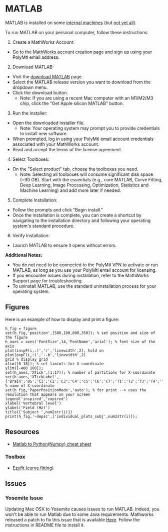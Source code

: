 # MATLAB

MATLAB is installed on some [internal machines](/computing-resources/neuropoly/README.md) (but [not yet all](https://github.com/neuropoly/computers/issues/326)). 

To run MATLAB on your personal computer, follow these instructions:

1. Create a MathWorks Account:
  * Go to the [MathWorks account](https://www.mathworks.com/mwaccount/account/create) creation page and sign up using your PolyMtl email address.
2. Download MATLAB:
  * Visit the [download MATLAB](https://www.mathworks.com/downloads/) page.
  * Select the MATLAB release version you want to download from the dropdown menu.
  * Click the download button.
    * Note: If you are using a recent Mac computer with an M1/M2/M3 chip, click the "Get Apple silicon MATLAB" button.
3. Run the Installer:
  * Open the downloaded installer file.
    * Note: Your operating system may prompt you to provide credentials to install new software.
  * When prompted, log in using your PolyMtl email account credentials associated with your MathWorks account.
  * Read and accept the terms of the license agreement.
4. Select Toolboxes:
  * On the "Select product" tab, choose the toolboxes you need.
    * Note: Selecting all toolboxes will consume significant disk space (~30 GB). Start with the essentials (e.g., core MATLAB, Curve Fitting, Deep Learning, Image Processing, Optimization, Statistics and Machine Learning) and add more later if needed.
5. Complete Installation:
  * Follow the prompts and click "Begin install."
  * Once the installation is complete, you can create a shortcut by navigating to the installation directory and following your operating system's standard procedure.
6. Verify Installation:
  * Launch MATLAB to ensure it opens without errors.

**Additional Notes:**

* You do not need to be connected to the PolyMtl VPN to activate or run MATLAB, as long as you use your PolyMtl email account for licensing.
* If you encounter issues during installation, refer to the MathWorks Support page for troubleshooting.
* To uninstall MATLAB, use the standard uninstallation process for your operating system.

## Figures

Here is an example of how to display and print a figure:

```text
h_fig = figure
set(h_fig,'position',[500,100,800,350]); % set position and size of the figure
h_axes = axes('FontSize',14,'FontName','arial'); % font size of the axis
plot(inspF(i,:)','r','linewidth',2), hold on
plot(expF(i,:)','--b','linewidth',2)
grid % display grid
xlim([0 18]); % set limimts for X-coordinate
ylim([-400 100]);
set(h_axes,'XTick',(1:17)); % number of partitions for X-coordinate
set(h_axes,'XTickLabel',{'Brain';'BS';'C1';'C2';'C3';'C4';'C5';'C6';'C7';'T1';'T2';'T3';'T4';'T5';'T6';'T7';'T8'}); % name of X-coordinate
set(h_fig,'PaperPositionMode','auto'); % for print --> uses the resolution that appears on your screen
legend('inspired','expired')
xlabel('Vertebral level')
ylabel('Field (Hz)')
title(['Subject ',num2str(i)])
print(h_fig,'-depsc',['individual_plots_subj',num2str(i)]);
```

## Resources

* [Matlab to Python\(Numpy\) cheat sheet](http://mathesaurus.sourceforge.net/matlab-numpy.html)

### Toolbox <a id="toolbox"></a>

* [Ezyfit \(curve fitting\)](http://www.mathworks.com/matlabcentral/fileexchange/10176)

## Issues

### Yosemite Issue <a id="yosemite_issue"></a>

Updating Mac OSX to Yosemite causes issues to run MATLAB. Indeed, you won't be able to run Matlab due to some Java requirements. Mathworks released a patch to fix this issue that is available [Here](https://www.dropbox.com/s/bhr8f69bl4odlbc/Matlab2014_Yosemite_patch.zip?dl=0). Follow the instructions in README file to install it.

